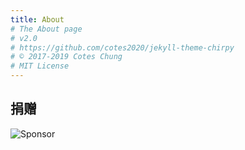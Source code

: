```yaml
---
title: About
# The About page
# v2.0
# https://github.com/cotes2020/jekyll-theme-chirpy
# © 2017-2019 Cotes Chung
# MIT License
---
```

## 捐赠

![Sponsor](https://cdn.jsdelivr.net/gh/RC1844/Sponsor@master/Sponsor/Sponsor.png)
